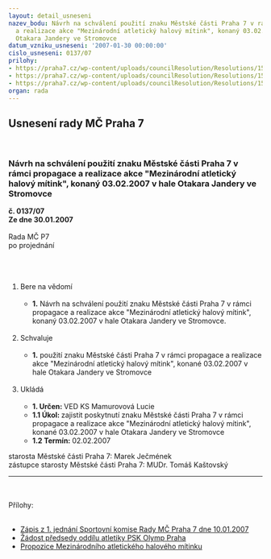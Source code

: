 ```yaml
---
layout: detail_usneseni
nazev_bodu: Návrh na schválení použití znaku Městské části Praha 7 v rámci propagace
  a realizace akce "Mezinárodní atletický halový mítink", konaný 03.02.2007 v hale
  Otakara Jandery ve Stromovce
datum_vzniku_usneseni: '2007-01-30 00:00:00'
cislo_usneseni: 0137/07
prilohy:
- https://praha7.cz/wp-content/uploads/councilResolution/Resolutions/15754/6-z%c3%a1pis_z_1._jedn%c3%a1n%c3%ad_sk_10.1.2007.doc
- https://praha7.cz/wp-content/uploads/councilResolution/Resolutions/15754/6-m%c3%adtink_2007.doc
- https://praha7.cz/wp-content/uploads/councilResolution/Resolutions/15754/6-propozicea5c.pdf
organ: rada
---
```

<div id="ucUsn_pList" class="usn">
	<span><h2>Usnesení rady MČ Praha 7 </h2>
<br></span><div class="standBody">
<span><h3>Návrh na schválení použití znaku Městské části Praha 7 v rámci propagace a realizace akce "Mezinárodní atletický halový mítink", konaný 03.02.2007 v hale Otakara Jandery ve Stromovce</h3></span><div class="center">
		<strong>č. 0137/07</strong><br>
	</div>
<div class="center">
		<strong>Ze dne 30.01.2007</strong><br><br>
	</div>Rada MČ P7<br>po projednání<br><br><br><ol>
<br><li>Bere na vědomí<br><ul>
<br><li>
<strong>1.</strong> Návrh na schválení použití znaku Městské části Praha 7 v rámci propagace a realizace akce "Mezinárodní atletický halový mítink", konaný 03.02.2007 v hale Otakara Jandery ve Stromovce.</li>
</ul>
<br>
</li>
<li>Schvaluje<br><ul>
<br><li>
<strong>1.</strong> použití znaku Městské části Praha 7 v rámci propagace a realizace akce "Mezinárodní atletický halový mítink", konané 03.02.2007 v hale Otakara Jandery ve Stromovce</li>
</ul>
<br>
</li>
<li>Ukládá<br><ul>
<br><li>
<strong>1. Určen: </strong>VED KS Mamurovová Lucie<br>
</li>
<li>
<strong>1.1 Úkol: </strong>zajistit poskytnutí znaku Městské části Praha 7 v rámci propagace a realizace akce "Mezinárodní atletický halový mítink", konané 03.02.2007 v hale Otakara Jandery ve Stromovce<br>
</li>
<li>
<strong>1.2 Termín: </strong>02.02.2007</li>
</ul>
</li>
</ol>starosta Městské části Praha 7: Marek Ječmének<br>zástupce starosty Městské části Praha 7: MUDr. Tomáš Kaštovský <br><hr>
<br><br>Přílohy: <br><ul>
<br><li>
<a href="/zdroj.aspx?typ=4&amp;id=11299&amp;sh=-507829218" target="_blank" title="soubor (.doc 37,5 kb)-nové okno">Zápis z 1. jednání Sportovní komise Rady MČ Praha 7 dne 10.01.2007</a> <br>
</li>
<li>
<a href="/zdroj.aspx?typ=4&amp;id=11300&amp;sh=1175169694" target="_blank" title="soubor (.doc 26,5 kb)-nové okno">Žádost předsedy oddílu atletiky PSK Olymp Praha</a> <br>
</li>
<li>
<a href="/zdroj.aspx?typ=4&amp;id=11301&amp;sh=604798686" target="_blank" title="soubor (.pdf 745,6 kb)-nové okno">Propozice Mezinárodního atletického halového mítinku</a> </li>
</ul>
</div>
</div>